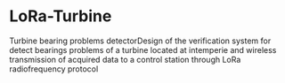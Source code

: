 # LoRa-Turbine
Turbine bearing problems detectorDesign of the verification system for detect bearings problems of a turbine located at intemperie and wireless transmission of acquired data to a control station through LoRa radiofrequency protocol  
